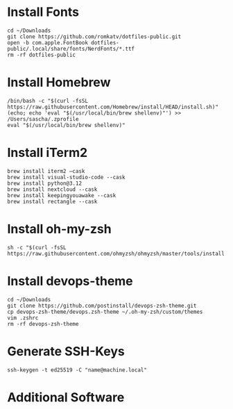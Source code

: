 # Install Fonts

    cd ~/Downloads
    git clone https://github.com/romkatv/dotfiles-public.git
    open -b com.apple.FontBook dotfiles-public/.local/share/fonts/NerdFonts/*.ttf
    rm -rf dotfiles-public

# Install Homebrew

    /bin/bash -c "$(curl -fsSL https://raw.githubusercontent.com/Homebrew/install/HEAD/install.sh)"
    (echo; echo 'eval "$(/usr/local/bin/brew shellenv)"') >> /Users/sascha/.zprofile
    eval "$(/usr/local/bin/brew shellenv)"

# Install iTerm2

    brew install iterm2 —cask
    brew install visual-studio-code --cask
    brew install python@3.12
    brew install nextcloud --cask
    brew install keepingyouawake --cask
    brew install rectangle --cask

# Install oh-my-zsh

    sh -c "$(curl -fsSL https://raw.githubusercontent.com/ohmyzsh/ohmyzsh/master/tools/install.sh)"

# Install devops-theme

    cd ~/Downloads
    git clone https://github.com/postinstall/devops-zsh-theme.git
    cp devops-zsh-theme/devops.zsh-theme ~/.oh-my-zsh/custom/themes
    vim .zshrc
    rm -rf devops-zsh-theme

# Generate SSH-Keys

    ssh-keygen -t ed25519 -C "name@machine.local"

# Additional Software
